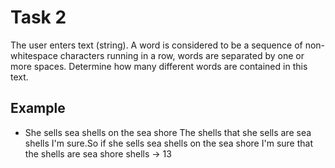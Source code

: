 # Task 2

The user enters text (string). A word is considered to be a sequence of non-whitespace
characters running in a row, words are separated by one or more spaces. Determine
how many different words are contained in this text.

## Example

- She sells sea shells on the sea shore The shells that she sells are sea shells
  I'm sure.So if she sells sea shells on the sea shore I'm sure that the shells are
  sea shore shells -> 13
